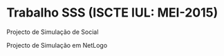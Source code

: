 # Trabalho SSS (ISCTE IUL: MEI-2015)
Projecto de Simulação de Social

Projecto de Simulação em NetLogo
